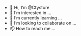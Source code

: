- 👋 Hi, I’m @Ctystore
- 👀 I’m interested in ...
- 🌱 I’m currently learning ...
- 💞️ I’m looking to collaborate on ...
- 📫 How to reach me ...

<!---
Ctystore/Ctystore is a ✨ special ✨ repository because its `README.md` (this file) appears on your GitHub profile.
You can click the Preview link to take a look at your changes.
--->
